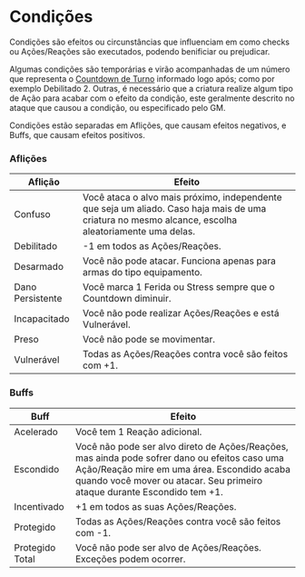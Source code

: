 # Condições

Condições são efeitos ou circunstâncias que influenciam em como checks ou Ações/Reações são executados, podendo benificiar ou prejudicar.

Algumas condições são temporárias e virão acompanhadas de um número que representa o [Countdown de Turno](./combat/index.md#countdown-turno) informado logo após; como por exemplo Debilitado 2. Outras, é necessário que a criatura realize algum tipo de Ação para acabar com o efeito da condição, este geralmente descrito no ataque que causou a condição, ou especificado pelo GM.

Condições estão separadas em Aflições, que causam efeitos negativos, e Buffs, que causam efeitos positivos.

### Aflições

| Aflição          | Efeito                                                                                                                                              |
| ---------------- | --------------------------------------------------------------------------------------------------------------------------------------------------- |
| Confuso          | Você ataca o alvo mais próximo, independente que seja um aliado. Caso haja mais de uma criatura no mesmo alcance, escolha aleatoriamente uma delas. |
| Debilitado       | -1 em todos as Ações/Reações.                                                                                                                       |
| Desarmado        | Você não pode atacar. Funciona apenas para armas do tipo equipamento.                                                                               |
| Dano Persistente | Você marca 1 Ferida ou Stress sempre que o Countdown diminuir.                                                                                      |
| Incapacitado     | Você não pode realizar Ações/Reações e está Vulnerável.                                                                                             |
| Preso            | Você não pode se movimentar.                                                                                                                        |
| Vulnerável       | Todas as Ações/Reações contra você são feitos com +1.                                                                                               |

### Buffs

| Buff            | Efeito                                                                                                                                                                                                                  |
| --------------- | ----------------------------------------------------------------------------------------------------------------------------------------------------------------------------------------------------------------------- |
| Acelerado       | Você tem 1 Reação adicional.                                                                                                                                                                                            |
| Escondido       | Você não pode ser alvo direto de Ações/Reações, mas ainda pode sofrer dano ou efeitos caso uma Ação/Reação mire em uma área. Escondido acaba quando você mover ou atacar. Seu primeiro ataque durante Escondido tem +1. |
| Incentivado     | +1 em todos as suas Ações/Reações.                                                                                                                                                                                      |
| Protegido       | Todas as Ações/Reações contra você são feitos com -1.                                                                                                                                                                   |
| Protegido Total | Você não pode ser alvo de Ações/Reações. Exceções podem ocorrer.                                                                                                                                                        |
